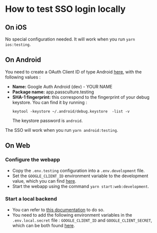 # How to test SSO login locally

## On iOS
No special configuration needed. It will work when you run `yarn ios:testing`.

## On Android
You need to create a OAuth Client ID of type Android [here](1), with the following values :
- **Name:** Google Auth Android (dev) - YOUR NAME
- **Package name:** app.passculture.testing
- **SHA-1 fingerprint:** this correspond to the fingerprint of your debug keystore. You can find it by running :
    ```
    keytool -keystore ~/.android/debug.keystore  -list -v
    ```
    The keystore password is `android`.

The SSO will work when you run `yarn android:testing`.

## On Web
### Configure the webapp
- Copy the `.env.testing` configuration into a `.env.development` file.
- Set the `GOOGLE_CLIENT_ID` environment variable to the development value, which you can find [here](2).
- Start the webapp using the command `yarn start:web:development`.

### Start a local backend
- You can refer to [this documentation](./run-local-api.md) to do so.
- You need to add the following environment variables in the `.env.local.secret` file : `GOOGLE_CLIENT_ID` and `GOOGLE_CLIENT_SECRET`, which can be both found [here](2).


[1]: https://console.cloud.google.com/apis/credentials/oauthclient?project=passculture-metier-ehp
[2]: https://console.cloud.google.com/apis/credentials/oauthclient/427121120704-de0dejfoe25gg6b3k25kp31rbdff6b8b.apps.googleusercontent.com?authuser=0&project=passculture-metier-ehp